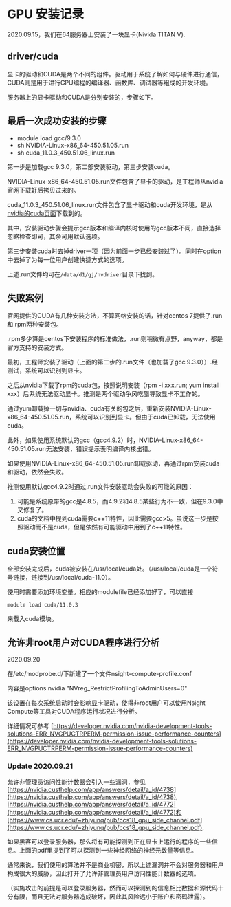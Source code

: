 # GPU 安装记录

2020.09.15，我们在64服务器上安装了一块显卡(Nivida TITAN V).

## driver/cuda

显卡的驱动和CUDA是两个不同的组件。驱动用于系统了解如何与硬件进行通信，CUDA则是用于进行GPU编程的编译器、函数库、调试器等组成的开发环境。

服务器上的显卡驱动和CUDA是分别安装的，步骤如下。


## 最后一次成功安装的步骤

+ module load gcc/9.3.0
+ sh NVIDIA-Linux-x86_64-450.51.05.run
+ sh cuda_11.0.3_450.51.06_linux.run

第一步是加载gcc 9.3.0，第二部安装驱动，第三步安装cuda。

NVIDIA-Linux-x86_64-450.51.05.run文件包含了显卡的驱动，是工程师从nvidia官网下载好后拷贝过来的。

cuda_11.0.3_450.51.06_linux.run文件包含了显卡驱动和cuda开发环境，是从[nvidia的cuda页面](https://developer.nvidia.com/cuda-downloads)下载到的。

其中，安装驱动步骤会提示gcc版本和编译内核时使用的gcc版本不同，直接选择忽略检查即可，其余可用默认选项。

第三步安装cuda时去掉driver一项（因为前面一步已经安装过了）。同时在option中去掉了为每一位用户创建快捷方式的选项。

上述.run文件均可在`/data/d1/gj/nvdriver`目录下找到。

## 失败案例

官网提供的CUDA有几种安装方法，不算网络安装的话，针对centos 7提供了.run和.rpm两种安装包。

.rpm多少算是centos下安装程序的标准做法，.run则稍微有点野，anyway，都是官方支持的安装方式。

最初，工程师安装了驱动（上面的第二步的.run文件（也加载了gcc 9.3.0））.经测试，系统可以识别到显卡。

之后从nvidia下载了rpm的cuda包，按照说明安装（rpm -i xxx.run; yum install xxx）后系统无法驱动显卡。推测是两个驱动争风吃醋导致显卡不工作的。

通过yum卸载掉一切与nvidia、cuda有关的包之后，重新安装NVIDIA-Linux-x86_64-450.51.05.run，系统可以识别到显卡。但由于cuda已卸载，无法使用cuda。

此外，如果使用系统默认的gcc（gcc4.9.2）时，NVIDIA-Linux-x86_64-450.51.05.run无法安装，错误提示表明编译内核出错。

如果使用NVIDIA-Linux-x86_64-450.51.05.run卸载驱动，再通过rpm安装cuda和驱动，依然会失败。


推测使用默认gcc4.9.2时通过.run文件安装驱动会失败的可能的原因：

1. 可能是系统原带的gcc是4.8.5，而4.9.2和4.8.5某些行为不一致，但在9.3.0中又修复了。
2. cuda的文档中提到cuda需要c++11特性，因此需要gcc>5。虽说这一步是按照驱动而不是cuda，但是依然有可能驱动中用到了c++11特性。

## cuda安装位置

全部安装完成后，cuda被安装在/usr/local/cuda处。（/usr/local/cuda是一个符号链接，链接到/usr/local/cuda-11.0）。

使用时需要添加环境变量。相应的modulefile已经添加好了，可以直接

```
module load cuda/11.0.3
```

来载入cuda模块。

## 允许非root用户对CUDA程序进行分析

2020.09.20

在/etc/modprobe.d/下新建了一个文件nsight-compute-profile.conf

内容是options nvidia "NVreg_RestrictProfilingToAdminUsers=0"

该设置在每次系统启动时会影响显卡驱动，使得非root用户可以使用Nsight Compute等工具对CUDA程序运行状况进行分析。

详细情况可参考 [https://developer.nvidia.com/nvidia-development-tools-solutions-ERR_NVGPUCTRPERM-permission-issue-performance-counters](https://developer.nvidia.com/nvidia-development-tools-solutions-ERR_NVGPUCTRPERM-permission-issue-performance-counters)

### Update 2020.09.21

允许非管理员访问性能计数器会引入一些漏洞，参见[https://nvidia.custhelp.com/app/answers/detail/a_id/4738](https://nvidia.custhelp.com/app/answers/detail/a_id/4738), [https://nvidia.custhelp.com/app/answers/detail/a_id/4772](https://nvidia.custhelp.com/app/answers/detail/a_id/4772)和[https://www.cs.ucr.edu/~zhiyunq/pub/ccs18_gpu_side_channel.pdf](https://www.cs.ucr.edu/~zhiyunq/pub/ccs18_gpu_side_channel.pdf). 

如果黑客可以登录服务器，那么将有可能探测到正在显卡上运行的程序的一些信息。上面的pdf里提到了可以探测到一些神经网络的神经元数量等信息。

通常来说，我们使用的算法并不是商业机密，所以上述漏洞并不会对服务器和用户构成很大的威胁，因此打开了允许非管理员用户访问性能计数器的选项。

（实施攻击的前提是可以登录服务器，然而可以探测到的信息相比数据和源代码十分有限，而且无法对服务器造成破坏，因此其风险远小于账户和密码泄露）。

